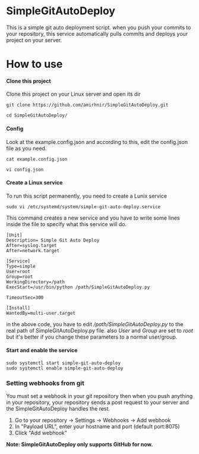# SimpleGitAutoDeploy
This is a simple git auto deployment script. when you push your commits to your repository, this service automatically pulls commits and deploys your project on your server.

# How to use
#### Clone this project
Clone this project on your Linux server and open its dir
```
git clone https://github.com/amirhnir/SimpleGitAutoDeploy.git
```
```
cd SimpleGitAutoDeploy/
```
#### Config 
Look at the example.config.json and according to this, edit the config.json file as you need.
```
cat example.config.json
```
```
vi config.json
```
#### Create a Linux service
To run this script permanently, you need to create a Lunix service 
```
sudo vi /etc/systemd/system/simple-git-auto-deploy.service
```
This command creates a new service and you have to write some lines inside the file to specify what this service will do.
```
[Unit]
Description= Simple Git Auto Deploy 
After=syslog.target
After=network.target

[Service]
Type=simple
User=root
Group=root
WorkingDirectory=/path
ExecStart=/usr/bin/python /path/SimpleGitAutoDeploy.py

TimeoutSec=300

[Install]
WantedBy=multi-user.target
```
in the above code, you have to edit */path/SimpleGitAutoDeploy.py* to the real path of SimpleGitAutoDeploy.py file. also *User* and *Group* are set to *root* but it's better if you change these parameters to a normal user/group.

#### Start and enable the service
```
sudo systemctl start simple-git-auto-deploy
sudo systemctl enable simple-git-auto-deploy
```

### Setting webhooks from git
You must set a webhook in your git repository then when you push anything in your repository, your repository sends a post request to your server and the SimpleGitAutoDeploy handles the rest.

1. Go to your repository -> Settings -> Webhooks -> Add webhook
2. In "Payload URL", enter your hostname and port (default port:8075)
3. Click "Add webhook"

**Note: SimpleGitAutoDeploy only supports GitHub for now.**

